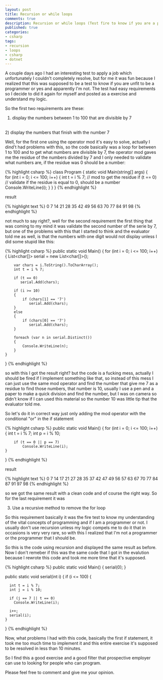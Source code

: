 ```yaml
---
layout: post
title: Recursion or while loops
comments: true
description: Recursion or while loops (Test fire to know if you are a programmer or not)
published: true
categories:
- csharp
tags:
- recursion
- loops
- csharp
- dotnet
---
```


A couple days ago I had an interesting test to apply a job which unfortunately I couldn't completely resolve, but for me it was fun because 
I realized that this was supposed to be a test to know if you are unfit to be a programmer or yes and apparently I'm not. The test had easy requirements so I decide to did it
again for myself and posted as a exercise and understand my logic.

So the first two requirements are these:

1) display the numbers between 1 to 100 that are divisible by 7
<br>
2) display the numbers that finish with the number 7

Well, for the first one using the operator mod it's easy to solve, actually I dind't had problems with this, so the code basically was a loop for 
between 1 to 100 and to get what numbers are divisible by 7, the operator mod gaves me the residue of the numbers divided by 7 and I only needed
to validate what numbers are, if the residue was 0 should be a number:

{% highlight csharp %} 
class Program
{
    static void Main(string[] args)
    {                   
        for (int i = 0; i <= 100; i++)
        {
            int t = i % 7; // mod to get the residue
            if (t == 0) // validate if the residue is equal to 0, should be a number
                 Console.WriteLine(i);
        }
    }
}
{% endhighlight %}

result 

{% highlight text %} 
0
7
14
21
28
35
42
49
56
63
70
77
84
91
98
{% endhighlight %}

not much to say right?, well for the second requirement the first thing that was coming to my mind it was validate the second number of the serie by 7,
but one of the problems with this that I started to think and the evaluator told me as well, is that the numbers with one digit would not display unless I did some stupid like this:

{% highlight csharp %} 
public static void Main()
{
    for (int i = 0; i <= 100; i++)
    {
        List<char[]> serial = new List<char[]>();

        var chars = i.ToString().ToCharArray();
        int t = i % 7;

        if (t == 0)
           serial.Add(chars);
   
        if (i >= 10)
        {          
            if (chars[1] == '7')
               serial.Add(chars);
        }
        else
        {
            if (chars[0] == '7')
               serial.Add(chars);
        }

        foreach (var n in serial.Distinct())
        {
            Console.WriteLine(n);
        }              
    }
}
{% endhighlight %}

so with this I got the result right? but the code is a fucking mess, actually I should be fired if I implement something like that, so instead of this mess 
I can just use the same mod operator and find the number that give me 7 as a residue to find those numbers, that number is 10, usually I use a pen and a paper 
to make a quick division and find the number, but I was on camera so didn't know if I can used this material so the number 10 was little tip that the evaluator told me.

So let's do it in correct way just only adding the mod operator with the conditional "or" in the if statement

{% highlight csharp %} 
public static void Main()
{
    for (int i = 0; i <= 100; i++)
    {
        int t = i % 7;
        int p = i % 10;

        if (t == 0 || p == 7)
            Console.WriteLine(i);                        
    }
}
{% endhighlight %}

result

{% highlight text %} 
0
7
14
17
21
27
28
35
37
42
47
49
56
57
63
67
70
77
84
87
91
97
98
{% endhighlight %}

so we got the same result with a clean code and of course the right way. So for the last requirement it was

3) Use a recursive method to remove the for loop

So this requirement basically it was the fire test to know my understanding of the vital concepts of programming and if I am a programmer or not. 
I usually don't use recursion unless my logic compels me to do it that in occasions is very very rare, so with this I realized that I'm not a programmer 
or the programmer that I should be.

So this is the code using recursion and displayed the same result as before. Now I don't remeber if this was the same code that I got in the evalution because 
I rewrote this code and took me more time that it's supposed.

{% highlight csharp %} 
public static void Main()
{
    serial(0);
}

public static void serial(int i)
{
    if (i <= 100) { 

      int t = i % 7;
      int j = i % 10;

      if (j == 7 || t == 0)
        Console.WriteLine(i);               

      i++;
      serial(i);
    }
}
{% endhighlight %}

Now, what problems I had with this code, basically the first if statement, it took me too much time to implement it and this entire exercise it's supposed to
be resolved in less than 10 minutes.

So I find this a good exercise and a good filter that prospective employer can use to looking for people who can program.

Please feel free to comment and give me your opinion.